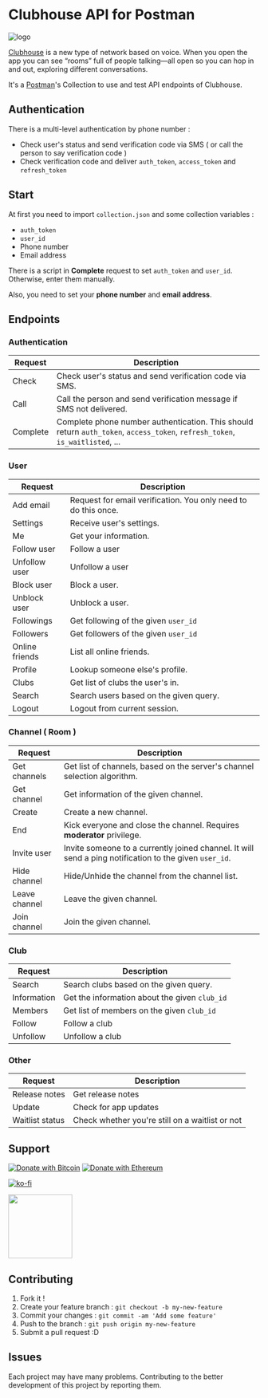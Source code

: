 # Clubhouse API for Postman

![logo](https://cdn.iphoneincanada.ca/wp-content/uploads/2021/02/clubhouse.png)

[Clubhouse](https://www.joinclubhouse.com/) is a new type of network based on voice. When you open the app you can see “rooms” full of people talking—all open so you can hop in and out, exploring different conversations.

It's a [Postman](https://postman.co)'s Collection to use and test API endpoints of Clubhouse.

## Authentication

There is a multi-level authentication by phone number :

- Check user's status and send verification code via SMS ( or call the person to say verification code )
- Check verification code and deliver `auth_token`, `access_token` and `refresh_token`

## Start

At first you need to import `collection.json` and some collection variables :

- `auth_token`
- `user_id`
- Phone number
- Email address

There is a script in **Complete** request to set `auth_token` and `user_id`. Otherwise, enter them manually.

Also, you need to set your **phone number** and **email address**.

## Endpoints

### Authentication

| Request  | Description                                                                                                                  |
| -------- | ---------------------------------------------------------------------------------------------------------------------------- |
| Check    | Check user's status and send verification code via SMS.                                                                      |
| Call     | Call the person and send verification message if SMS not delivered.                                                          |
| Complete | Complete phone number authentication. This should return `auth_token`, `access_token`, `refresh_token`, `is_waitlisted`, ... |

### User

| Request        | Description                                                    |
| -------------- | -------------------------------------------------------------- |
| Add email      | Request for email verification. You only need to do this once. |
| Settings       | Receive user's settings.                                       |
| Me             | Get your information.                                          |
| Follow user    | Follow a user                                                  |
| Unfollow user  | Unfollow a user                                                |
| Block user     | Block a user.                                                  |
| Unblock user   | Unblock a user.                                                |
| Followings     | Get following of the given `user_id`                           |
| Followers      | Get followers of the given `user_id`                           |
| Online friends | List all online friends.                                       |
| Profile        | Lookup someone else's profile.                                 |
| Clubs          | Get list of clubs the user's in.                               |
| Search         | Search users based on the given query.                         |
| Logout         | Logout from current session.                                   |

### Channel ( Room )

| Request       | Description                                                                                            |
| ------------- | ------------------------------------------------------------------------------------------------------ |
| Get channels  | Get list of channels, based on the server's channel selection algorithm.                               |
| Get channel   | Get information of the given channel.                                                                  |
| Create        | Create a new channel.                                                                                  |
| End           | Kick everyone and close the channel. Requires **moderator** privilege.                                 |
| Invite user   | Invite someone to a currently joined channel. It will send a ping notification to the given `user_id`. |
| Hide channel  | Hide/Unhide the channel from the channel list.                                                         |
| Leave channel | Leave the given channel.                                                                               |
| Join channel  | Join the given channel.                                                                                |

### Club

| Request     | Description                                   |
| ----------- | --------------------------------------------- |
| Search      | Search clubs based on the given query.        |
| Information | Get the information about the given `club_id` |
| Members     | Get list of members on the given `club_id`    |
| Follow      | Follow a club                                 |
| Unfollow    | Unfollow a club                               |

### Other

| Request         | Description                                     |
| --------------- | ----------------------------------------------- |
| Release notes   | Get release notes                               |
| Update          | Check for app updates                           |
| Waitlist status | Check whether you're still on a waitlist or not |

## Support

[![Donate with Bitcoin](https://en.cryptobadges.io/badge/micro/3GhT2ABRuHuXGNzP6DH5KvLZRTXCBKkx2y)](https://en.cryptobadges.io/donate/3GhT2ABRuHuXGNzP6DH5KvLZRTXCBKkx2y) [![Donate with Ethereum](https://en.cryptobadges.io/badge/micro/0x0831bD72Ea8904B38Be9D6185Da2f930d6078094)](https://en.cryptobadges.io/donate/0x0831bD72Ea8904B38Be9D6185Da2f930d6078094)

[![ko-fi](https://www.ko-fi.com/img/githubbutton_sm.svg)](https://ko-fi.com/D1D1WGU9)

<div><a href="https://payping.ir/@hatamiarash7"><img src="https://cdn.payping.ir/statics/Payping-logo/Trust/blue.svg" height="128" width="128"></a></div>

## Contributing

1. Fork it !
2. Create your feature branch : `git checkout -b my-new-feature`
3. Commit your changes : `git commit -am 'Add some feature'`
4. Push to the branch : `git push origin my-new-feature`
5. Submit a pull request :D

## Issues

Each project may have many problems. Contributing to the better development of this project by reporting them.
